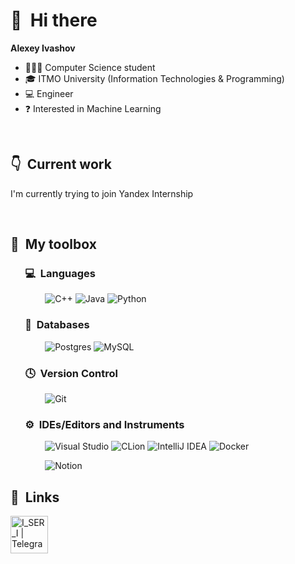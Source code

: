 # 👋 &nbsp;Hi there

**Alexey Ivashov**

- 👨🏻‍💼 Computer Science student
- 🎓 ITMO University (Information Technologies & Programming)
- 💻 Engineer
- ❓️ Interested in Machine Learning

&nbsp;

## 👇 &nbsp;Current work

I'm currently trying to join Yandex Internship

&nbsp;

## 🧰 &nbsp;My toolbox


### &nbsp; &nbsp; &nbsp; 💻 &nbsp;Languages

&nbsp; &nbsp; &nbsp; &nbsp; &nbsp; &nbsp; &nbsp;
![C++](https://img.shields.io/badge/c++-480607.svg?style=for-the-badge&logo=c%2B%2B&logoColor=white)
![Java](https://img.shields.io/badge/java-000000.svg?style=for-the-badge&logo=java&logoColor=white)
![Python](https://img.shields.io/badge/python-3670A0?style=for-the-badge&logo=python&logoColor=ffdd54)

### &nbsp; &nbsp; &nbsp; 💾 &nbsp;Databases

&nbsp; &nbsp; &nbsp; &nbsp; &nbsp; &nbsp; &nbsp;
![Postgres](https://img.shields.io/badge/postgres-%23316192.svg?style=for-the-badge&logo=postgresql&logoColor=white)
![MySQL](https://img.shields.io/badge/mysql-%23316192.svg?style=for-the-badge&logo=mysql&logoColor=white)

### &nbsp; &nbsp; &nbsp; 🕓 &nbsp;Version Control

&nbsp; &nbsp; &nbsp; &nbsp; &nbsp; &nbsp; &nbsp;
![Git](https://img.shields.io/badge/git-%23F05033.svg?style=for-the-badge&logo=git&logoColor=white)

### &nbsp; &nbsp; &nbsp; ⚙️ &nbsp;IDEs/Editors and Instruments

&nbsp; &nbsp; &nbsp; &nbsp; &nbsp; &nbsp; &nbsp;
![Visual Studio](https://img.shields.io/badge/Visual%20Studio-5C2D91.svg?style=for-the-badge&logo=visual-studio&logoColor=white)
![CLion](https://img.shields.io/badge/Clion-000000.svg?style=for-the-badge&logo=clion&logoColor=white)
![IntelliJ IDEA](https://img.shields.io/badge/IntelliJIDEA-000000.svg?style=for-the-badge&logo=intellij-idea&logoColor=white)
![Docker](https://img.shields.io/badge/docker-%230db7ed.svg?style=for-the-badge&logo=docker&logoColor=white)

&nbsp; &nbsp; &nbsp; &nbsp; &nbsp; &nbsp; &nbsp;
![Notion](https://img.shields.io/badge/Notion-%23000000.svg?style=for-the-badge&logo=notion&logoColor=white)

## 🔗 &nbsp;Links

[<img align="left" alt="I_SER_I | Telegram" width="60px" src="https://img.icons8.com/fluency/48/000000/telegram-app.png" />][telegram]

[telegram]: https://t.me/gh0stfacekiller
